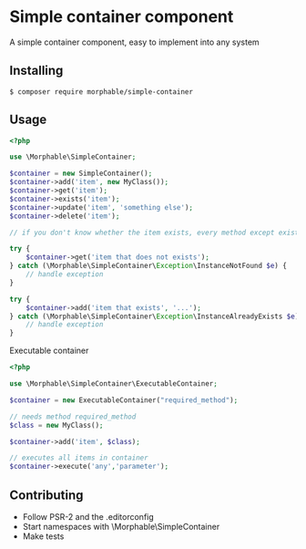 # Simple container component
A simple container component, easy to implement into any system

## Installing
```terminal
$ composer require morphable/simple-container
```

## Usage
```php
<?php

use \Morphable\SimpleContainer;

$container = new SimpleContainer();
$container->add('item', new MyClass());
$container->get('item');
$container->exists('item');
$container->update('item', 'something else');
$container->delete('item');

// if you don't know whether the item exists, every method except exists throws an exception

try {
    $container->get('item that does not exists');
} catch (\Morphable\SimpleContainer\Exception\InstanceNotFound $e) {
    // handle exception
}

try {
    $container->add('item that exists', '...');
} catch (\Morphable\SimpleContainer\Exception\InstanceAlreadyExists $e) {
    // handle exception
}

```
Executable container
```php
<?php

use \Morphable\SimpleContainer\ExecutableContainer;

$container = new ExecutableContainer("required_method");

// needs method required_method
$class = new MyClass();

$container->add('item', $class);

// executes all items in container
$container->execute('any','parameter');

```

## Contributing
- Follow PSR-2 and the .editorconfig
- Start namespaces with \Morphable\SimpleContainer
- Make tests
